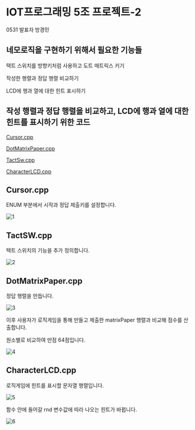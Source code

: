 # IOT프로그래밍 5조 프로젝트-2

0531 발표자 방경민

## 네모로직을 구현하기 위해서 필요한 기능들

택트 스위치를 방향키처럼 사용하고 도트 매트릭스 키기

작성한 행렬과 정답 행렬 비교하기

LCD에 행과 열에 대한 힌트 표시하기



## 작성 행렬과 정답 행렬을 비교하고, LCD에 행과 열에 대한 힌트를 표시하기 위한 코드

[Cursor.cpp](https://github.com/gururur/IOT5T/blob/gh-pages/logicGame/logicGame.Ver.02/Cursor.cpp)

[DotMatrixPaper.cpp](https://github.com/gururur/IOT5T/blob/gh-pages/logicGame/logicGame.Ver.02/DotMatrixPaper.cpp)

[TactSw.cpp](https://github.com/gururur/IOT5T/blob/gh-pages/logicGame/logicGame.Ver.02/TactSW.cpp)

[CharacterLCD.cpp](https://github.com/gururur/IOT5T/blob/gh-pages/logicGame/logicGame.Ver.02/CharacterLCD.cpp)



## Cursor.cpp

ENUM 부분에서 시작과 정답 제출키를 설정합니다. 

![1](https://user-images.githubusercontent.com/64446278/170932300-be823be2-419d-4b9e-87fb-b5f7d61bb5e5.png)



## TactSW.cpp

택트 스위치의 기능을 추가 정의합니다.

![2](https://user-images.githubusercontent.com/64446278/170934358-53814e00-09d0-4413-8655-39a008afbff4.png)



## DotMatrixPaper.cpp

정답 행렬을 만듭니다. 

![3](https://user-images.githubusercontent.com/64446278/170933128-57aa9c24-b2fc-4429-b99d-fefe6c62e194.png)

이후 사용자가 로직게임을 통해 만들고 제출한 matrixPaper 행렬과 비교해 점수를 산출합니다.

원소별로 비교하여 만점 64점입니다.

![4](https://user-images.githubusercontent.com/64446278/170933706-34befcc9-fdfe-4b8b-95fb-b156a41057fe.png)



## CharacterLCD.cpp

로직게임에 힌트를 표시할 문자열 행렬입니다.

![5](https://user-images.githubusercontent.com/64446278/170934957-406cd353-24c9-481f-9484-e5bbd17ccc56.png)

함수 안에 들어갈 rnd 변수값에 따라 나오는 힌트가 바뀝니다.

![6](https://user-images.githubusercontent.com/64446278/170935341-411ecaf5-9dd0-4f05-8461-652511efe5c1.png)
